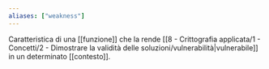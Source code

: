 ```yaml
---
aliases: ["weakness"]
---
```


Caratteristica di una [[funzione]] che la rende [[8 - Crittografia applicata/1 - Concetti/2 - Dimostrare la validità delle soluzioni/vulnerabilità|vulnerabile]] in un determinato [[contesto]].